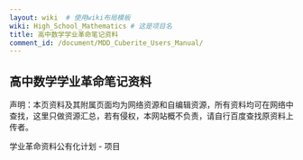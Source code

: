 ```yaml
---
layout: wiki  # 使用wiki布局模板
wiki: High_School_Mathematics # 这是项目名
title: 高中数学学业革命笔记资料
comment_id: /document/MDD_Cuberite_Users_Manual/
---
```

## 高中数学学业革命笔记资料

声明：本页资料及其附属页面均为网络资源和自编辑资源，所有资料均可在网络中查找，这里只做资源汇总，若有侵权，本网站概不负责，请自行百度查找原资料上传者。

学业革命资料公有化计划 - 项目
